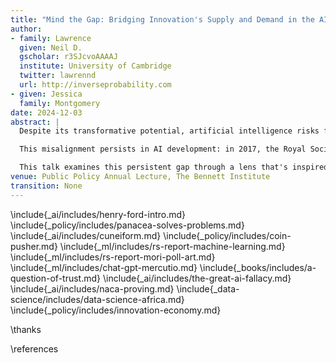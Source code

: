 ```yaml
---
title: "Mind the Gap: Bridging Innovation's Supply and Demand in the AI Era"
author:
- family: Lawrence
  given: Neil D.
  gscholar: r3SJcvoAAAAJ
  institute: University of Cambridge
  twitter: lawrennd
  url: http://inverseprobability.com
- given: Jessica
  family: Montgomery
date: 2024-12-03
abstract: |
  Despite its transformative potential, artificial intelligence risks following a well-worn path where technological innovation fails to address society’s most pressing problems. The UK's experience with major IT projects shows this disconnect: from the Horizon scandal's wrongful prosecutions to the £10 billion failure of the NHS Lorenzo project. These weren’t only technical failures but a failure to bridge between needs and the provided solution, a failure to match supply and demand. 

  This misalignment persists in AI development: in 2017, the Royal Society's Machine Learning Working group conducted research with Ipsos MORI to explore citizens' aspirations for AI. It showed strong desire for AI to tackle challenges in health, education, security, and social care, while showing explicit disinterest in AI-generated art. Yet seven years later, while AI has made remarkable progress in emulating human creative tasks, the demand in these other areas remains unfulfilled. 

  This talk examines this persistent gap through a lens that's inspired by innovation economics. We argue that traditional market mechanisms have failed to map macro-level interventions to the micro-level societal needs. We'll explore why conventional approaches to technology deployment continue to fall short and propose radical changes needed to ensure that AI truly serves citizens, science, and society.
venue: Public Policy Annual Lecture, The Bennett Institute
transition: None
---
```


\include{_ai/includes/henry-ford-intro.md}
\include{_policy/includes/panacea-solves-problems.md}
\include{_ai/includes/cuneiform.md}
\include{_policy/includes/coin-pusher.md}
\include{_ml/includes/rs-report-machine-learning.md}
\include{_ml/includes/rs-report-mori-poll-art.md}
\include{_ml/includes/chat-gpt-mercutio.md}
\include{_books/includes/a-question-of-trust.md}
\include{_ai/includes/the-great-ai-fallacy.md}
\include{_ai/includes/naca-proving.md}
\include{_data-science/includes/data-science-africa.md}
\include{_policy/includes/innovation-economy.md}

\thanks

\references


